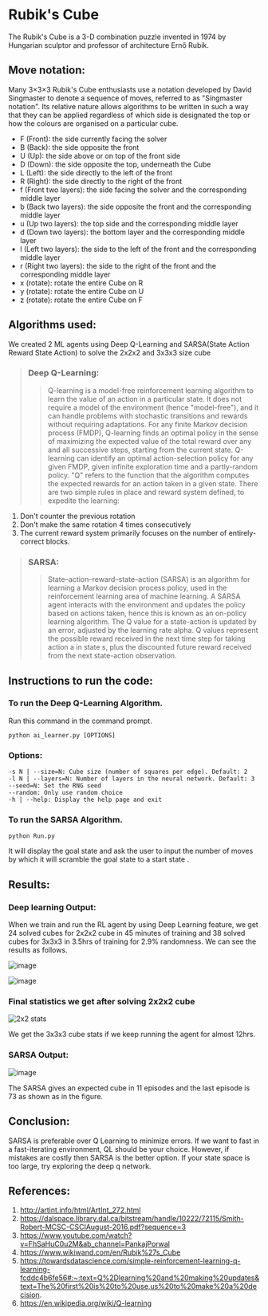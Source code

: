 # Rubik's Cube
The Rubik's Cube is a 3-D combination puzzle invented in 1974 by Hungarian sculptor and professor of architecture Ernő Rubik.

## Move notation:
Many 3×3×3 Rubik's Cube enthusiasts use a notation developed by David Singmaster to denote a sequence of moves, referred to as "Singmaster notation". 
Its relative nature allows algorithms to be written in such a way that they can be applied regardless of which side is designated the top or how the colours are organised on a particular cube.

* F (Front): the side currently facing the solver
* B (Back): the side opposite the front
* U (Up): the side above or on top of the front side
* D (Down): the side opposite the top, underneath the Cube
* L (Left): the side directly to the left of the front
* R (Right): the side directly to the right of the front
* f (Front two layers): the side facing the solver and the corresponding middle layer
* b (Back two layers): the side opposite the front and the corresponding middle layer
* u (Up two layers): the top side and the corresponding middle layer
* d (Down two layers): the bottom layer and the corresponding middle layer
* l (Left two layers): the side to the left of the front and the corresponding middle layer
* r (Right two layers): the side to the right of the front and the corresponding middle layer
* x (rotate): rotate the entire Cube on R
* y (rotate): rotate the entire Cube on U
* z (rotate): rotate the entire Cube on F

## Algorithms used:
We created 2 ML agents using Deep Q-Learning and SARSA(State Action Reward State Action) to solve the 2x2x2 and 3x3x3 size cube

> ### Deep Q-Learning:
>>Q-learning is a model-free reinforcement learning algorithm to learn the value of an action in a particular state. 
It does not require a model of the environment (hence "model-free"), and it can handle problems with stochastic transitions and rewards without requiring adaptations.
For any finite Markov decision process (FMDP), Q-learning finds an optimal policy in the sense of maximizing the expected value of the total reward over any and all successive steps, starting from the current state.
Q-learning can identify an optimal action-selection policy for any given FMDP, given infinite exploration time and a partly-random policy.
"Q" refers to the function that the algorithm computes the expected rewards for an action taken in a given state.
 There are two simple rules in place and reward system defined, to expedite the learning:
 1. Don't counter the previous rotation
 2. Don't make the same rotation 4 times consecutively
 3. The current reward system primarily focuses on the number of entirely-correct blocks.


> ### SARSA:
>>State–action–reward–state–action (SARSA) is an algorithm for learning a Markov decision process policy, used in the reinforcement learning area of machine learning.
A SARSA agent interacts with the environment and updates the policy based on actions taken, hence this is known as an on-policy learning algorithm. 
The Q value for a state-action is updated by an error, adjusted by the learning rate alpha. 
Q values represent the possible reward received in the next time step for taking action a in state s, plus the discounted future reward received from the next state-action observation.

## Instructions to run the code:

### To run the Deep Q-Learning Algorithm. 
Run this command in the command prompt.

`python ai_learner.py [OPTIONS]`

### Options:
	-s N | --size=N: Cube size (number of squares per edge). Default: 2
	-l N | --layers=N: Number of layers in the neural network. Default: 3
	--seed=N: Set the RNG seed
	--random: Only use random choice
	-h | --help: Display the help page and exit
	
### To run the SARSA Algorithm.

`python Run.py`

It will display the goal state and ask the user to input the number of moves by which it will scramble the goal state to a start state . 

## Results:

### Deep learning Output:

When we train and run the RL agent by using Deep Learning feature, we get 24 solved cubes for 2x2x2 cube in 45 minutes of training and 38 solved cubes for 3x3x3 in 3.5hrs of training for 2.9% randomness. We can see the results as follows.

![image](https://user-images.githubusercontent.com/33855600/166731416-6e9d2a36-0470-4875-bb3d-426965eb1a0f.png)

![image](https://user-images.githubusercontent.com/33855600/166731629-97e6ce41-1b24-4bfc-b317-425c6a37889d.png)

### Final statistics we get after solving 2x2x2 cube

![2x2 stats](https://user-images.githubusercontent.com/33855600/166733925-4cfe670f-49d9-4b98-b699-9efbe5042f79.png)

We get the 3x3x3 cube stats if we keep running the agent for almost 12hrs.

### SARSA Output:

![image](https://user-images.githubusercontent.com/33855600/166736121-83cd8772-802c-450d-bab4-0566e39302dd.png)
 
The SARSA gives an expected cube in 11 episodes and the last episode is 73 as shown as in the figure.

## Conclusion:

SARSA is preferable over Q Learning to minimize errors. If we want to fast in a fast-iterating environment, QL should be your choice. However, if mistakes are costly then SARSA is the better option. If your state space is too large, try exploring the deep q network.

## References:

1. http://artint.info/html/ArtInt_272.html
2. https://dalspace.library.dal.ca/bitstream/handle/10222/72115/Smith-Robert-MCSC-CSCIAugust-2016.pdf?sequence=3
3. https://www.youtube.com/watch?v=FhSaHuC0u2M&ab_channel=PankajPorwal
4. https://www.wikiwand.com/en/Rubik%27s_Cube
5. https://towardsdatascience.com/simple-reinforcement-learning-q-learning-fcddc4b6fe56#:~:text=Q%2Dlearning%20and%20making%20updates&text=The%20first%20is%20to%20use,us%20to%20make%20a%20decision.
6. https://en.wikipedia.org/wiki/Q-learning

